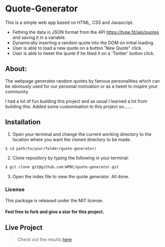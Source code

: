 # Quote-Generator

This is a simple web app based on HTML, CSS and Javascript.

- Fething the data in JSON format from the API https://type.fit/api/quotes and saving it in a variable.
- Dynamically inserting a random quote into the DOM on initial loading.
- User is able to load a new quote on a button 'New Quote" click.
- User is able to tweet the quote if he liked it on a 'Twitter' button click.

## About:

The webpage generates random quotes by famous personalities which can be obviously used for our personal motivation or as a tweet to inspire your community.

I had a lot of fun building this project and as usual I learned a lot from building this. Added some customisation to this project so.......

## Installation

1. Open your terminal and change the current working directory to the location where you want the cloned directory to be made.

```bash
$ cd path/to/your/folder/quote-generator/
```

2. Clone repository by typing the following in your terminal:

```bash
$ git clone git@github.com:WPBC/quote-generator.git
```

3. Open the index file to view the quote generator. All done.

### License

This package is released under the MIT license.



#### Feel free to fork and give a star for this project.

## Live Project

> Check out the results [here](https://daniellivingston32.github.io/Quote-Generator/)
